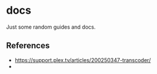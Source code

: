 # docs

Just some random guides and docs.

## References

- https://support.plex.tv/articles/200250347-transcoder/
- 
